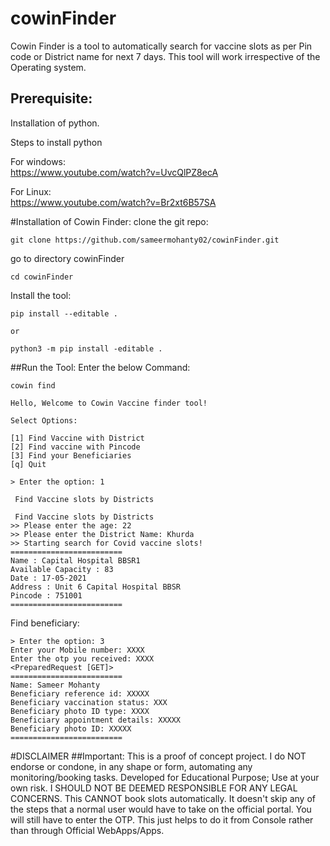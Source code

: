 # cowinFinder
Cowin Finder is a tool to automatically search for vaccine slots as per Pin  code or District name for next 7 days.
This tool will work irrespective of the Operating system.
## Prerequisite:
Installation of python.

Steps to install python

For windows:\
https://www.youtube.com/watch?v=UvcQlPZ8ecA 

For Linux:\
https://www.youtube.com/watch?v=Br2xt6B57SA 


#Installation of Cowin Finder:
clone the git repo:
```text
git clone https://github.com/sameermohanty02/cowinFinder.git
```

go to directory cowinFinder
```text
cd cowinFinder
```
Install the tool:
```text
pip install --editable .

or

python3 -m pip install -editable .
```

##Run the Tool:
Enter the below Command:

```text
cowin find
```

```text
Hello, Welcome to Cowin Vaccine finder tool!

Select Options:

[1] Find Vaccine with District
[2] Find vaccine with Pincode
[3] Find your Beneficiaries
[q] Quit

> Enter the option: 1

 Find Vaccine slots by Districts

 Find Vaccine slots by Districts
>> Please enter the age: 22
>> Please enter the District Name: Khurda
>> Starting search for Covid vaccine slots!
=========================
Name : Capital Hospital BBSR1
Available Capacity : 83
Date : 17-05-2021
Address : Unit 6 Capital Hospital BBSR
Pincode : 751001
=========================

```
Find beneficiary:
```text
> Enter the option: 3
Enter your Mobile number: XXXX
Enter the otp you received: XXXX
<PreparedRequest [GET]>
=========================
Name: Sameer Mohanty
Beneficiary reference id: XXXXX
Beneficiary vaccination status: XXX
Beneficiary photo ID type: XXXX
Beneficiary appointment details: XXXXX
Beneficiary photo ID: XXXXX
=========================

```

#DISCLAIMER
##Important:
This is a proof of concept project. I do NOT endorse or condone, in any shape or form, automating any monitoring/booking tasks. Developed for Educational Purpose; Use at your own risk. I SHOULD NOT BE DEEMED RESPONSIBLE FOR ANY LEGAL CONCERNS.
This CANNOT book slots automatically. It doesn't skip any of the steps that a normal user would have to take on the official portal. You will still have to enter the OTP. This just helps to do it from Console rather than through Official WebApps/Apps.